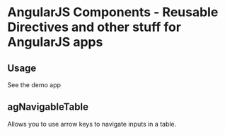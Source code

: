 # AngularJS Components - Reusable Directives and other stuff for AngularJS apps

## Usage

See the demo app

## agNavigableTable

Allows you to use arrow keys to navigate inputs in a table.
